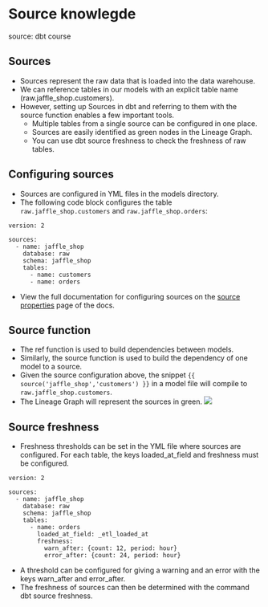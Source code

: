 # Source knowlegde
source: dbt course
## Sources
- Sources represent the raw data that is loaded into the data warehouse.
- We can reference tables in our models with an explicit table name (raw.jaffle_shop.customers).
- However, setting up Sources in dbt and referring to them with the source function enables a few important tools.
    - Multiple tables from a single source can be configured in one place.
    - Sources are easily identified as green nodes in the Lineage Graph.
    - You can use dbt source freshness to check the freshness of raw tables.

## Configuring sources
- Sources are configured in YML files in the models directory.
- The following code block configures the table `raw.jaffle_shop.customers` and `raw.jaffle_shop.orders`:
```
version: 2

sources:
  - name: jaffle_shop
    database: raw
    schema: jaffle_shop
    tables:
      - name: customers
      - name: orders
```

- View the full documentation for configuring sources on the [source properties](https://docs.getdbt.com/reference/source-properties) page of the docs.

## Source function
- The ref function is used to build dependencies between models.
- Similarly, the source function is used to build the dependency of one model to a source.
- Given the source configuration above, the snippet `{{ source('jaffle_shop','customers') }}` in a model file will compile to `raw.jaffle_shop.customers`.
- The Lineage Graph will represent the sources in green.
![](https://files.cdn.thinkific.com/file_uploads/342803/images/ea4/909/31e/DAG_sources.png?width=1920)

## Source freshness
- Freshness thresholds can be set in the YML file where sources are configured. For each table, the keys loaded_at_field and freshness must be configured.

```
version: 2

sources:
  - name: jaffle_shop
    database: raw
    schema: jaffle_shop
    tables:
      - name: orders
        loaded_at_field: _etl_loaded_at
        freshness:
          warn_after: {count: 12, period: hour}
          error_after: {count: 24, period: hour}
```

- A threshold can be configured for giving a warning and an error with the keys warn_after and error_after.
- The freshness of sources can then be determined with the command dbt source freshness.

